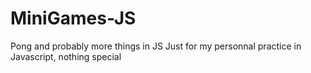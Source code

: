 # MiniGames-JS
Pong and probably more things in JS
Just for my personnal practice in Javascript, nothing special
